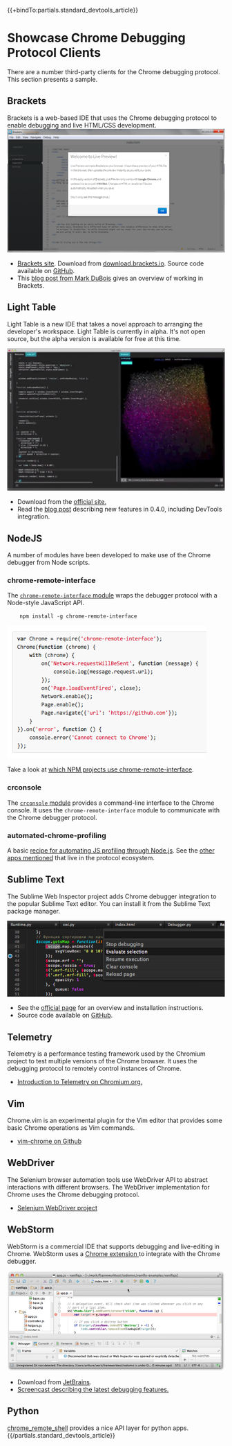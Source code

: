 {{+bindTo:partials.standard_devtools_article}}

# Showcase Chrome Debugging Protocol Clients

There are a number third-party clients for the Chrome debugging protocol. This section presents a sample.

## Brackets

Brackets is a web-based IDE that uses the Chrome debugging protocol to enable 
debugging and live HTML/CSS development.<br/>
<img src="debugging-clients-files/brackets.png" width="632px" alt=""/> 
 
* [Brackets site](http://brackets.io/). Download from [download.brackets.io](http://download.brackets.io/). Source code available on [GitHub](https://github.com/adobe/brackets).
* This [blog post from Mark 
  DuBois](http://www.markdubois.info/weblog/2013/03/adobe-brackets-revisited/) 
  gives an overview of working in Brackets.

## Light Table

Light Table is a new IDE that takes a novel approach to arranging the 
developer's workspace. Light Table is currently in alpha. It's not open source, 
but the alpha version is available for free at this time.

<img src="debugging-clients-files/lighttable.png" width="551px" alt=""/> 

* Download from the [official site.](http://www.lighttable.com/)
* Read the [blog post](http://www.chris-granger.com/2013/04/28/light-table-040/) 
  describing new features in 0.4.0, including DevTools integration.

## NodeJS

A number of modules have been developed to make use of the Chrome debugger from 
Node scripts. 

### chrome-remote-interface

The [`chrome-remote-interface` module](https://github.com/cyrus-and/chrome-remote-interface) wraps the debugger protocol with a Node-style 
JavaScript API.

        npm install -g chrome-remote-interface

<img src="debugging-clients-files/chrome-remote.png" alt=""/> 

Take a look at [which NPM projects use chrome-remote-interface](https://www.npmjs.com/browse/depended/chrome-remote-interface).


### crconsole

The [`crconsole` module](https://github.com/sidorares/crconsole) provides a command-line interface to the Chrome console. It uses the `chrome-remote-interface` module to communicate with the Chrome debugger 
protocol.

### automated-chrome-profiling

A basic [recipe for automating JS profiling through Node.js](https://github.com/paulirish/automated-chrome-profiling#readme). See the [other apps mentioned](https://github.com/paulirish/automated-chrome-profiling/blob/master/readme.md#way-more-is-possible) that live in the protocol ecosystem.


## Sublime Text

The Sublime Web Inspector project adds Chrome debugger integration to the 
popular Sublime Text editor. You can install it from the Sublime Text package 
manager.

<img src="debugging-clients-files/sublime.png" alt=""/> 

* See the [official page](http://sokolovstas.github.io/SublimeWebInspector/) for 
  an overview and installation instructions.
* Source code available on 
  [GitHub](https://github.com/sokolovstas/SublimeWebInspector).

## Telemetry

Telemetry is a performance testing framework used by the Chromium project to 
test multiple versions of the Chrome browser. It uses the debugging protocol to 
remotely control instances of Chrome.

* [Introduction to Telemetry on Chromium.org.](http://www.chromium.org/developers/telemetry)

## Vim

Chrome.vim is an experimental plugin for the Vim editor that provides some basic 
Chrome operations as Vim commands.

* [vim-chrome on Github](https://github.com/mklabs/vimfiles/tree/master/custom-bundle/vim-chrome) 

## WebDriver

The Selenium browser automation tools use WebDriver API to abstract interactions 
with different browsers. The WebDriver implementation for Chrome uses the Chrome 
debugging protocol.

* [Selenium WebDriver project](http://docs.seleniumhq.org/projects/webdriver/) 


## WebStorm

WebStorm is a commercial IDE that supports debugging and live-editing in Chrome. 
WebStorm uses a [Chrome extension 
](http://www.jetbrains.com/webstorm/webhelp/using-jetbrains-chrome-extension.html)to 
integrate with the Chrome debugger.

<img src="debugging-clients-files/webstorm.png" alt=""/> 

* Download from [JetBrains](http://www.jetbrains.com/webstorm/).
* [Screencast describing the latest debugging 
  features.](http://tv.jetbrains.net/videocontent/improved-javascript-debugger-in-webstorm-7)


## Python

[chrome_remote_shell](https://github.com/minektur/chrome_remote_shell) provides a nice API layer for python apps.
{{/partials.standard_devtools_article}}

